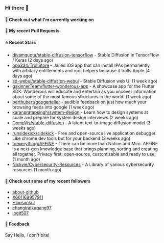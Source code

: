 ### Hi there 👋

#### 👷 Check out what I'm currently working on

#### 🔨 My recent Pull Requests


#### ⭐ Recent Stars

- [divamgupta/stable-diffusion-tensorflow](https://github.com/divamgupta/stable-diffusion-tensorflow) - Stable Diffusion in TensorFlow / Keras (2 days ago)
- [opa334/TrollStore](https://github.com/opa334/TrollStore) - Jailed iOS app that can install IPAs permanently with arbitary entitlements and root helpers because it trolls Apple (4 days ago)
- [sd-webui/stable-diffusion-webui](https://github.com/sd-webui/stable-diffusion-webui) - Stable Diffusion web UI (1 week ago)
- [gskinnerTeam/flutter-wonderous-app](https://github.com/gskinnerTeam/flutter-wonderous-app) - A showcase app for the Flutter SDK. Wonderous will educate and entertain as you uncover information about some of the most famous structures in the world. (1 week ago)
- [berthubert/googerteller](https://github.com/berthubert/googerteller) - audible feedback on just how much your browsing feeds into google (1 week ago)
- [karanpratapsingh/system-design](https://github.com/karanpratapsingh/system-design) - Learn how to design systems at scale and prepare for system design interviews (2 weeks ago)
- [CompVis/stable-diffusion](https://github.com/CompVis/stable-diffusion) - A latent text-to-image diffusion model (3 weeks ago)
- [runsidekick/sidekick](https://github.com/runsidekick/sidekick) - Free and open-source live application debugger. Like chrome dev tools but for your backend (3 weeks ago)
- [toeverything/AFFiNE](https://github.com/toeverything/AFFiNE) - There can be more than Notion and Miro. AFFiNE is a next-gen knowledge base that brings planning, sorting and creating all together. Privacy first, open-source, customizable and ready to use.  (1 month ago)
- [Nickyie/Cybersecurity-Resources](https://github.com/Nickyie/Cybersecurity-Resources) - A Library of various cybersecurity resources (1 month ago)

#### 👯 Check out some of my recent followers

- [about-github](https://github.com/about-github)
- [X601169957911](https://github.com/X601169957911)
- [Hiimsonkul](https://github.com/Hiimsonkul)
- [changtraixuqang97](https://github.com/changtraixuqang97)
- [logit507](https://github.com/logit507)

#### 💬 Feedback

Say Hello, I don't bite!